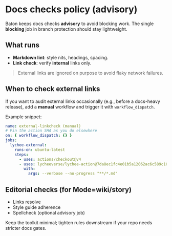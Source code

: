 # Docs checks policy (advisory)

Baton keeps docs checks **advisory** to avoid blocking work. The single **blocking** job in branch protection should stay lightweight.

## What runs

- **Markdown lint**: style nits, headings, spacing.
- **Link check**: verify **internal** links only.

> External links are ignored on purpose to avoid flaky network failures.

## When to check external links

If you want to audit external links occasionally (e.g., before a docs-heavy release), add a **manual** workflow and trigger it with `workflow_dispatch`.

Example snippet:

```yaml
name: external-linkcheck (manual)
# Pin the action SHA as you do elsewhere
on: { workflow_dispatch: {} }
jobs:
  lychee-external:
    runs-on: ubuntu-latest
    steps:
      - uses: actions/checkout@v4
      - uses: lycheeverse/lychee-action@7da8ec1fc4e01b5a12062ac6c589c10a4ce70d67
        with:
          args: --verbose --no-progress "**/*.md"
```

## Editorial checks (for Mode=wiki/story)

- Links resolve
- Style guide adherence
- Spellcheck (optional advisory job)

Keep the toolkit minimal; tighten rules downstream if your repo needs stricter docs gates.
